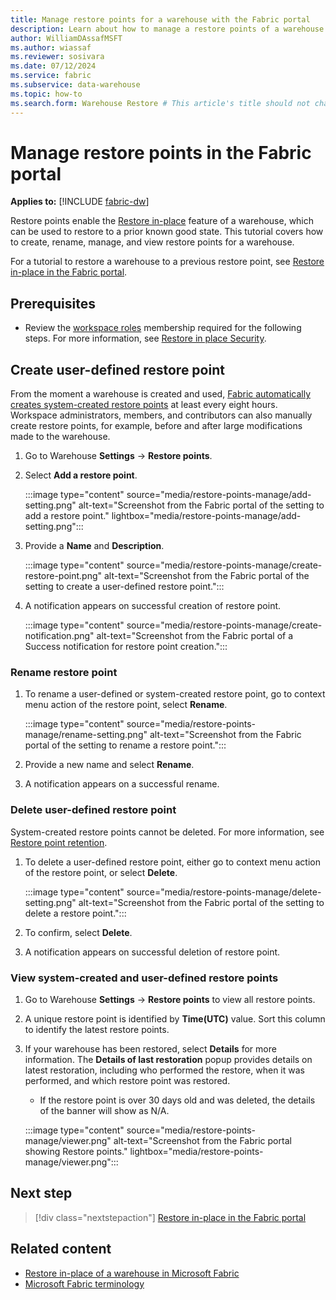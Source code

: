 ```yaml
---
title: Manage restore points for a warehouse with the Fabric portal
description: Learn about how to manage a restore points of a warehouse in the Fabric portal.
author: WilliamDAssafMSFT
ms.author: wiassaf
ms.reviewer: sosivara
ms.date: 07/12/2024
ms.service: fabric
ms.subservice: data-warehouse
ms.topic: how-to
ms.search.form: Warehouse Restore # This article's title should not change. If so, contact engineering.
---
```

# Manage restore points in the Fabric portal

**Applies to:** [!INCLUDE [fabric-dw](includes/applies-to-version/fabric-dw.md)]

Restore points enable the [Restore in-place](restore-in-place.md) feature of a warehouse, which can be used to restore to a prior known good state. This tutorial covers how to create, rename, manage, and view restore points for a warehouse.

For a tutorial to restore a warehouse to a previous restore point, see [Restore in-place in the Fabric portal](restore-in-place-portal.md). 

## Prerequisites

- Review the [workspace roles](workspace-roles.md) membership required for the following steps. For more information, see [Restore in place Security](restore-in-place.md#security).

## Create user-defined restore point

From the moment a warehouse is created and used, [Fabric automatically creates system-created restore points](restore-in-place.md#system-created-restore-points) at least every eight hours. Workspace administrators, members, and contributors can also manually create restore points, for example, before and after large modifications made to the warehouse.

1. Go to Warehouse **Settings** -> **Restore points**.
1. Select **Add a restore point**.

    :::image type="content" source="media/restore-points-manage/add-setting.png" alt-text="Screenshot from the Fabric portal of the setting to add a restore point." lightbox="media/restore-points-manage/add-setting.png":::

1. Provide a **Name** and **Description**.

    :::image type="content" source="media/restore-points-manage/create-restore-point.png" alt-text="Screenshot from the Fabric portal of the setting to create a user-defined restore point.":::

1. A notification appears on successful creation of restore point.

    :::image type="content" source="media/restore-points-manage/create-notification.png" alt-text="Screenshot from the Fabric portal of a Success notification for restore point creation.":::

### Rename restore point

1. To rename a user-defined or system-created restore point, go to context menu action of the restore point, select **Rename**.

    :::image type="content" source="media/restore-points-manage/rename-setting.png" alt-text="Screenshot from the Fabric portal of the setting to rename a restore point.":::
1. Provide a new name and select **Rename**.
1. A notification appears on a successful rename.

### Delete user-defined restore point

System-created restore points cannot be deleted. For more information, see [Restore point retention](restore-in-place.md#restore-point-retention).

1. To delete a user-defined restore point, either go to context menu action of the restore point, or select **Delete**.

    :::image type="content" source="media/restore-points-manage/delete-setting.png" alt-text="Screenshot from the Fabric portal of the setting to delete a restore point.":::
1. To confirm, select **Delete**.
1. A notification appears on successful deletion of restore point.

### View system-created and user-defined restore points

1. Go to Warehouse **Settings** -> **Restore points** to view all restore points.
1. A unique restore point is identified by **Time(UTC)** value. Sort this column to identify the latest restore points.
1. If your warehouse has been restored, select **Details** for more information. The **Details of last restoration** popup provides details on latest restoration, including who performed the restore, when it was performed, and which restore point was restored.
    - If the restore point is over 30 days old and was deleted, the details of the banner will show as N/A.

    :::image type="content" source="media/restore-points-manage/viewer.png" alt-text="Screenshot from the Fabric portal showing Restore points." lightbox="media/restore-points-manage/viewer.png":::

## Next step

> [!div class="nextstepaction"]
> [Restore in-place in the Fabric portal](restore-in-place-portal.md)

## Related content

- [Restore in-place of a warehouse in Microsoft Fabric](restore-in-place.md)
- [Microsoft Fabric terminology](../get-started/fabric-terminology.md)
